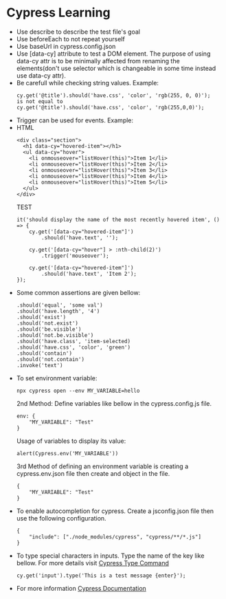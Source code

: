 # Cypress Learning

- Use describe to describe the test file's goal
- Use beforeEach to not repeat yourself
- Use baseUrl in cypress.config.json
- Use [data-cy] attribute to test a DOM element. The purpose of using data-cy attr is to be minimally affected from renaming the elements(don't use selector which is changeable in some time instead use data-cy attr).
- Be carefull while checking string values. Example:
    ```
    cy.get('@title').should('have.css', 'color', 'rgb(255, 0, 0)');
    is not equal to
    cy.get('@title').should('have.css', 'color', 'rgb(255,0,0)');
    ```
- Trigger can be used for events. Example:
- 
  HTML
  ```
  <div class="section">
    <h1 data-cy="hovered-item"></h1>
    <ul data-cy="hover">
      <li onmouseover="listHover(this)">Item 1</li>
      <li onmouseover="listHover(this)">Item 2</li>
      <li onmouseover="listHover(this)">Item 3</li>
      <li onmouseover="listHover(this)">Item 4</li>
      <li onmouseover="listHover(this)">Item 5</li>
    </ul>
  </div>
  ```
  TEST
  ```
  it('should display the name of the most recently hovered item', () => {
      cy.get('[data-cy="hovered-item"]')
          .should('have.text', '');

      cy.get('[data-cy="hover"] > :nth-child(2)')
          .trigger('mouseover');

      cy.get('[data-cy="hovered-item"]')
          .should('have.text', 'Item 2');
  });
  ```
- Some common assertions are given bellow:
  ```
  .should('equal', 'some val')
  .should('have.length', '4')
  .should('exist')
  .should('not.exist')
  .should('be.visible')
  .should('not.be.visible')
  .should('have.class', 'item-selected)
  .should('have.css', 'color', 'green')
  .should('contain')
  .should('not.contain')
  .invoke('text')
  ```
- To set environment variable:
  ```
  npx cypress open --env MY_VARIABLE=hello
  ```
  2nd Method:
  Define variables like bellow in the cypress.config.js file.
  ```
  env: {
      "MY_VARIABLE": "Test"
  }
  ```
  Usage of variables to display its value:
  ```
  alert(Cypress.env('MY_VARIABLE'))
  ```
  3rd Method of defining an environment variable is creating a cypress.env.json file then create and object in the file.
  ```
  {
      "MY_VARIABLE": "Test"
  }
  ```
- To enable autocompletion for cypress. Create a jsconfig.json file then use the following configuration.
  ```
  {
      "include": ["./node_modules/cypress", "cypress/**/*.js"]
  }
  ```
- To type special characters in inputs. Type the name of the key like bellow. For more details visit [Cypress Type Command](https://docs.cypress.io/api/commands/type#__docusaurus_skipToContent_fallback)
  ```
  cy.get('input').type('This is a test message {enter}');
  ```
- For more information [Cypress Documentation](https://docs.cypress.io/)
